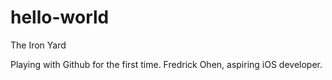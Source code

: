 # hello-world
The Iron Yard

Playing with Github for the first time.
Fredrick Ohen, aspiring iOS developer.
